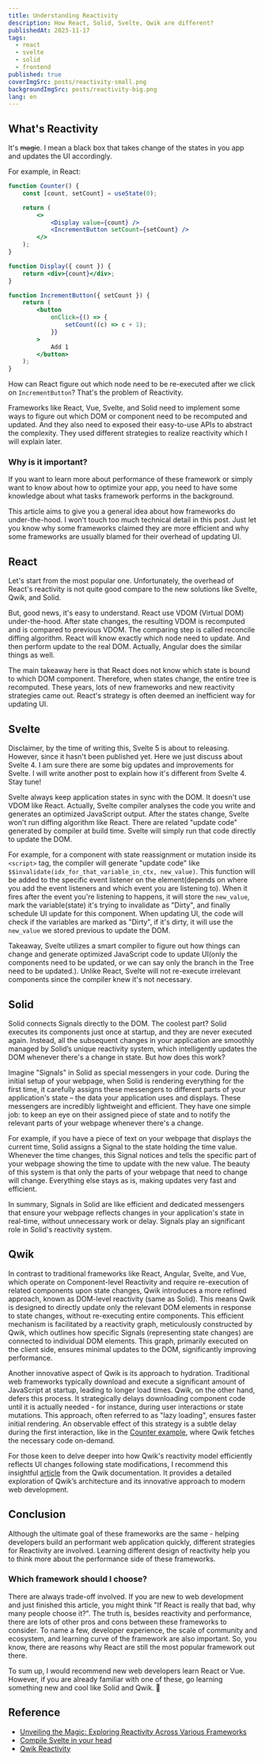 ```yaml
---
title: Understanding Reactivity
description: How React, Solid, Svelte, Qwik are different?
publishedAt: 2023-11-17
tags:
  - react
  - svelte
  - solid
  - frontend
published: true
coverImgSrc: posts/reactivity-small.png
backgroundImgSrc: posts/reactivity-big.png
lang: en
---
```


## What's Reactivity

It's ~~magic~~. I mean a black box that takes change of the states in you app and updates the UI accordingly.

For example, in React:

```jsx
function Counter() {
	const [count, setCount] = useState(0);

	return (
		<>
			<Display value={count} />
			<IncrementButton setCount={setCount} />
		</>
	);
}

function Display({ count }) {
	return <div>{count}</div>;
}

function IncrementButton({ setCount }) {
	return (
		<button
			onClick={() => {
				setCount((c) => c + 1);
			}}
		>
			Add 1
		</button>
	);
}
```

How can React figure out which node need to be re-executed after we click on `IncrementButton`? That's the problem of Reactivity.

Frameworks like React, Vue, Svelte, and Solid need to implement some ways to figure out which DOM or component need to be recomputed and updated. And they also need to exposed their easy-to-use APIs to abstract the complexity. They used different strategies to realize reactivity which I will explain later.

### Why is it important?

If you want to learn more about performance of these framework or simply want to know about how to optimize your app, you need to have some knowledge about what tasks framework performs in the background.

This article aims to give you a general idea about how frameworks do under-the-hood. I won't touch too much technical detail in this post. Just let you know why some frameworks claimed they are more efficient and why some frameworks are usually blamed for their overhead of updating UI.

## React

Let's start from the most popular one. Unfortunately, the overhead of React's reactivity is not quite good compare to the new solutions like Svelte, Qwik, and Solid.

But, good news, it's easy to understand. React use VDOM (Virtual DOM) under-the-hood. After state changes, the resulting VDOM is recomputed and is compared to previous VDOM. The comparing step is called reconcile diffing algorithm. React will know exactly which node need to update. And then perform update to the real DOM. Actually, Angular does the similar things as well.

The main takeaway here is that React does not know which state is bound to which DOM component. Therefore, when states change, the entire tree is recomputed. These years, lots of new frameworks and new reactivity strategies came out. React's strategy is often deemed an inefficient way for updating UI.

## Svelte

Disclaimer, by the time of writing this, Svelte 5 is about to releasing. However, since it hasn't been published yet. Here we just discuss about Svelte 4. I am sure there are some big updates and improvements for Svelte. I will write another post to explain how it's different from Svelte 4. Stay tune!

Svelte always keep application states in sync with the DOM. It doesn't use VDOM like React. Actually, Svelte compiler analyses the code you write and generates an optimized JavaScript output. After the states change, Svelte won't run diffing algorithm like React. There are related "update code" generated by compiler at build time. Svelte will simply run that code directly to update the DOM.

For example, for a component with state reassignment or mutation inside its `<script>` tag, the compiler will generate "update code" like `$$invalidate(idx_for_that_variable_in_ctx, new_value)`. This function will be added to the specific event listener on the element(depends on where you add the event listeners and which event you are listening to). When it fires after the event you're listening to happens, it will store the `new_value`, mark the variable(state) it's trying to invalidate as "Dirty", and finally schedule UI update for this component. When updating UI, the code will check if the variables are marked as "Dirty", if it's dirty, it will use the `new_value` we stored previous to update the DOM.

Takeaway, Svelte utilizes a smart compiler to figure out how things can change and generate optimized JavaScript code to update UI(only the components need to be updated, or we can say only the branch in the Tree need to be updated.). Unlike React, Svelte will not re-execute irrelevant components since the compiler knew it's not necessary.

## Solid

Solid connects Signals directly to the DOM. The coolest part? Solid executes its components just once at startup, and they are never executed again. Instead, all the subsequent changes in your application are smoothly managed by Solid’s unique reactivity system, which intelligently updates the DOM whenever there's a change in state. But how does this work?

Imagine "Signals" in Solid as special messengers in your code. During the initial setup of your webpage, when Solid is rendering everything for the first time, it carefully assigns these messengers to different parts of your application's state – the data your application uses and displays. These messengers are incredibly lightweight and efficient. They have one simple job: to keep an eye on their assigned piece of state and to notify the relevant parts of your webpage whenever there's a change.

For example, if you have a piece of text on your webpage that displays the current time, Solid assigns a Signal to the state holding the time value. Whenever the time changes, this Signal notices and tells the specific part of your webpage showing the time to update with the new value. The beauty of this system is that only the parts of your webpage that need to change will change. Everything else stays as is, making updates very fast and efficient.

In summary, Signals in Solid are like efficient and dedicated messengers that ensure your webpage reflects changes in your application's state in real-time, without unnecessary work or delay. Signals play an significant role in Solid's reactivity system.

## Qwik

In contrast to traditional frameworks like React, Angular, Svelte, and Vue, which operate on Component-level Reactivity and require re-execution of related components upon state changes, Qwik introduces a more refined approach, known as DOM-level reactivity (same as Solid). This means Qwik is designed to directly update only the relevant DOM elements in response to state changes, without re-executing entire components. This efficient mechanism is facilitated by a reactivity graph, meticulously constructed by Qwik, which outlines how specific Signals (representing state changes) are connected to individual DOM elements. This graph, primarily executed on the client side, ensures minimal updates to the DOM, significantly improving performance.

Another innovative aspect of Qwik is its approach to hydration. Traditional web frameworks typically download and execute a significant amount of JavaScript at startup, leading to longer load times. Qwik, on the other hand, defers this process. It strategically delays downloading component code until it is actually needed - for instance, during user interactions or state mutations. This approach, often referred to as "lazy loading", ensures faster initial rendering. An observable effect of this strategy is a subtle delay during the first interaction, like in the [Counter example](https://stackblitz.com/edit/qwik-starter-j7ckh4?file=src/routes/index.tsx), where Qwik fetches the necessary code on-demand.

For those keen to delve deeper into how Qwik's reactivity model efficiently reflects UI changes following state modifications, I recommend this insightful [article](https://qwik.builder.io/docs/concepts/reactivity/) from the Qwik documentation. It provides a detailed exploration of Qwik’s architecture and its innovative approach to modern web development.

## Conclusion

Although the ultimate goal of these frameworks are the same - helping developers build an performant web application quickly, different strategies for Reactivity are involved. Learning different design of reactivity help you to think more about the performance side of these frameworks.

### Which framework should I choose?

There are always trade-off involved. If you are new to web development and just finished this article, you might think "If React is really that bad, why many people choose it?". The truth is, besides reactivity and performance, there are lots of other pros and cons between these frameworks to consider. To name a few, developer experience, the scale of community and ecosystem, and learning curve of the framework are also important. So, you know, there are reasons why React are still the most popular framework out there.

To sum up, I would recommend new web developers learn React or Vue. However, if you are already familiar with one of these, go learning something new and cool like Solid and Qwik. 🎉

## Reference

- [Unveiling the Magic: Exploring Reactivity Across Various Frameworks](https://www.builder.io/blog/reactivity-across-frameworks)
- [Compile Svelte in your head](https://lihautan.com/compile-svelte-in-your-head-part-1/)
- [Qwik Reactivity](https://qwik.builder.io/docs/concepts/reactivity/)
